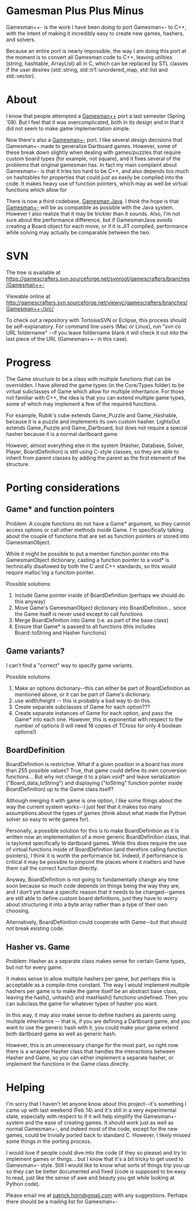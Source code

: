 Gamesman Plus Plus Minus
========================

Gamesman++- is the work I have been doing to port Gamesman+- to C++, with the intent of making it incredibly easy to create new games, hashers, and solvers.

Because an entire port is nearly impossible, the way I am doing this port at the moment is to convert all Gamesman code to C++, leaving utilities (string, hashtable, ArrayList) all in C, which can be replaced by STL classes if the user desires (std::string, std::tr1::unordered\_map, std::list and std::vector).

About
=====

I know that people attempted a [Gamesman++](Gamesman_Plus_Plus "wikilink") port a last semester (Spring '08). But I feel that it was overcomplicated, both in its design and in that it did not seem to make game implementation simple.

Now there's also a [Gamesman+-](Gamesman_Plus_Minus "wikilink") port. I like several design decisions that Gamesman+- made to generalize Dartboard games. However, some of these break down slightly when dealing with games/puzzles that require custom board types (for example, not square), and it fixes several of the problems that original gamesman has. In fact my main complaint about Gamesman+- is that it tries too hard to be C++, and also depends too much on hashtables for properties that could just as easily be compiled into the code. It makes heavy use of function pointers, which may as well be virtual functions which allow for

There is now a third codebase, [Gamesman Java](Gamesman_Java "wikilink"). I think the hope is that [Gamesman+-](Gamesman+- "wikilink") will be as compatible as possible with the Java system. However I also realize that it may be trickier than it sounds. Also, I'm not sure about the performance difference, but if GamesmanJava avoids creating a Board object for each move, or if it is JIT compiled, performance while solving may actually be comparable between the two.

SVN
===

The tree is available at <https://gamescrafters.svn.sourceforge.net/svnroot/gamescrafters/branches/Gamesman++->

Viewable online at <http://gamescrafters.svn.sourceforge.net/viewvc/gamescrafters/branches/Gamesman++-/src/>

To check out a repository with TortoiseSVN or Eclipse, this process should be self-explanatory. For command line users (Mac or Linux), run "svn co URL foldername" --if you leave foldername blank it will check it out into the last piece of the URL (Gamesman++- in this case).

Progress
========

The Game structure to be a class with multiple functions that can be overridden. I have altered the game types (in the Core/Types folder) to be virtual subclasses of Game which allow for multiple inheritance. For those not familiar with C++, the idea is that you can extend multiple game types, some of which may implement a few of the required functions.

For example, Rubik's cube extends Game\_Puzzle and Game\_Hashable, because it is a puzzle and implements its own custom hasher. LightsOut extends Game\_Puzzle and Game\_Dartboard, but does not require a special hasher because it is a normal dartboard game.

However, almost everything else in the system (Hasher, Database, Solver, Player, BoardDefinition) is still using C-style classes, so they are able to inherit from parent classes by adding the parent as the first element of the structure.

Porting considerations
======================

Game\* and function pointers
----------------------------

Problem: A couple functions do not have a Game\* argument, so they cannot access options or call other methods inside Game. I'm specifically talking about the couple of functions that are set as function pointers or stored into GamesmanObject.

While it might be possible to put a member function pointer into the GamesmanObject dictionary, casting a function pointer to a void\* is technically disallowed by both the C and C++ standards, so this would require malloc'ing a funciton pointer.

Possible solutions:

1.  Include Game pointer inside of BoardDefinition (perhaps we should do this anyway)
2.  Move Game's GamesmanObject dictionary into BoardDefinition... since the Game itself is never used except to call functions
3.  Merge BoardDefinition into Game (i.e. as part of the base class)
4.  Ensure that Game\* is passed to all functions (this includes Board::toString and Hasher functions)

Game variants?
--------------

I can't find a "correct" way to specify game variants.

Possible solutions:

1.  Make an options dictionary--this can either be part of BoardDefinition as mentioned above, or it can be part of Game's dictionary.
2.  use width/height -- this is probably a bad way to do this.
3.  Create separate subclasses of Game for each option???
4.  Create separate instances of Game for each option, and pass the Game\* into each one. However, this is exponential with respect to the number of options (I will need 16 copies of TCross for only 4 boolean options!)

BoardDefinition
---------------

BoardDefinition is restrictive. What if a given position in a board has more than 255 possible values? True, that game could define its own conversion functions... But why not change it to a plain void\* and leave serialization ("Board\_data\_toString") and displaying ("toString" function pointer inside BoardDefinition) up to the Game class itself?

Although merging it with game is one option, I like some things about the way the current system works--I just feel that it makes too many assumptions about the types of games (think about what made the Python solver so easy to write games for).

Personally, a possible solution for this is to make BoardDefinition as it is written now an implementation of a more generic BoardDefinition class, that is taylored specifically to dartboard games. While this does require the use of virtual functions inside of BoardDefinition (and therefore calling function pointers), I think it is worth the performance hit. Indeed, if performance is critical it may be possible to pinpoint the places where it matters and have them call the correct function directly.

Anyway, BoardDefinition is not going to fundamentally change any time soon because so much code depends on things being the way they are, and I don't yet have a specific reason that it needs to be changed--games are still able to define custom board definitions, just they have to worry about structuring it into a byte array rather than a type of their own choosing.

Alternatively, BoardDefiinition could cooperate with Game--but that should not break existing code.

Hasher vs. Game
---------------

Problem: Hasher as a separate class makes sense for certain Game types, but not for every game.

It makes sense to allow multiple hashers per game, but perhaps this is acceptable as a compile-time constant. The way I would implement multiple hashers per game is to make the game itself be an abstract base class, leaving the hash(), unhash() and maxHash() functions undefined. Then you can subclass the game for whatever types of hasher you want.

In this way, it may also make sense to define hashers as parents using multiple inheritance -- that is, if you are defining a Dartboard game, and you want to use the generic hash with it, you could make your game extend both dartboard game as well as generic hash.

However, this is an unnecessary change for the most part, so right now there is a wrapper Hasher class that handles the interactions between Hasher and Game, so you can either implement a separate hasher, or implement the functions in the Game class directly.

Helping
=======

I'm sorry that I haven't let anyone know about this project--it's something I came up with last weekend (Feb 14) and it's still in a very experimental state, especially with respect to if it will help simplify the Gamesman+- system and the ease of creating games. It should work just as well as normal Gamesman+-, and indeed most of the code, except for the new games, could be trivially ported back to standard C. However, I likely missed some things in the porting process.

I would love if people could dive into the code (if they so please) and try to implement games or things... but I know that it's a bit tricky to get used to Gamesman+- style. Still I would like to know what sorts of things trip you up so they can be better documented and fixed (code is supposed to be easy to read, just like the sense of awe and beauty you get while looking at Python code).

Please email me at patrick.horn@gmail.com with any suggestions. Perhaps there should be a mailing list for Gamesman+-
